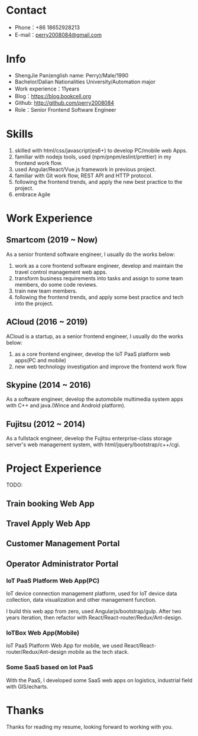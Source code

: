 
# Contact

- Phone：+86 18652928213
- E-mail：perry2008084@gmail.com

# Info

 - ShengJie Pan(english name: Perry)/Male/1990
 - Bachelor/Dalian Nationalities University/Automation major
 - Work experience：11years
 - Blog：https://blog.bookcell.org
 - Github: http://github.com/perry2008084
 - Role：Senior Frontend Software Engineer

# Skills

1. skilled with html/css/javascript(es6+) to develop PC/mobile web Apps.
2. familiar with nodejs tools, used (npm/pnpm/eslint/prettier) in my frontend work flow.
3. used Angular/React/Vue.js framework in previous project.
4. familiar with Git work flow, REST API and HTTP protocol.
5. following the frontend trends, and apply the new best practice to the project.
6. embrace Agile

# Work Experience

## Smartcom (2019 ~ Now)

As a senior frontend software engineer, I usually do the works below:

1. work as a core frontend software engineer, develop and maintain the travel control management web apps.
2. transform business requirements into tasks and assign to some team members, do some code reviews.
3. train new team members.
4. following the frontend trends, and apply some best practice and tech into the project.

## ACloud (2016 ~ 2019)

ACloud is a startup, as a senior frontend engineer, I usually do the works below:

1. as a core frontend engineer, develop the IoT PaaS platform web apps(PC and mobile)
2. new web technology investigation and improve the frontend work flow 

## Skypine (2014 ~ 2016)

As a software engineer, develop the automobile multimedia system apps with C++ and java.(Wince and Android platform).

## Fujitsu (2012 ~ 2014)

As a fullstack engineer, develop the Fujitsu enterprise-class storage server's web management system, with html/jquery/bootstrap/c++/cgi.

# Project Experience
TODO:
## Train booking Web App


## Travel Apply Web App


## Customer Management Portal


## Operator Administrator Portal


### IoT PaaS Platform Web App(PC)

IoT device connection management platform, used for IoT device data collection, data visualization and other management function.

I build this web app from zero, used Angularjs/bootstrap/gulp. After two years iteration, then refactor with React/React-router/Redux/Ant-design.

### IoTBox Web App(Mobile)

IoT PaaS Platform Web App for mobile, we used React/React-router/Redux/Ant-design mobile as the tech stack.

### Some SaaS based on Iot PaaS

With the PaaS, I developed some SaaS web apps on logistics, industrial field with GIS/echarts.

# Thanks
Thanks for reading my resume, looking forward to working with you.
